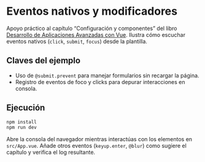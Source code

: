 # Eventos nativos y modificadores

Apoyo práctico al capítulo “Configuración y componentes” del libro [Desarrollo de Aplicaciones Avanzadas con Vue](https://salesmendesandre.github.io/daa_vue/main/vue/p1c2_configuracion_y_componentes.html). Ilustra cómo escuchar eventos nativos (`click`, `submit`, `focus`) desde la plantilla.

## Claves del ejemplo
- Uso de `@submit.prevent` para manejar formularios sin recargar la página.
- Registro de eventos de foco y clicks para depurar interacciones en consola.

## Ejecución
```bash
npm install
npm run dev
```

Abre la consola del navegador mientras interactúas con los elementos en `src/App.vue`. Añade otros eventos (`keyup.enter`, `@blur`) como sugiere el capítulo y verifica el log resultante.
